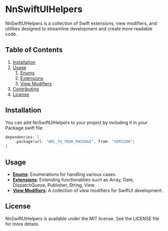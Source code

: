 # NnSwiftUIHelpers

NnSwiftUIHelpers is a collection of Swift extensions, view modifiers, and utilities designed to streamline development and create more readable code.

## Table of Contents
1. [Installation](#installation)
2. [Usage](#usage)
   1. [Enums](./documentation/enums.md)
   2. [Extensions](./documentation/extensions.md)
   3. [View Modifiers](./documentation/view_modifiers.md)
3. [Contributing](./documentation/contributing.md)
4. [License](#license)

## Installation

You can add NnSwiftUIHelpers to your project by including it in your Package.swift file:
```swift
dependencies: [
    .package(url: "URL_TO_YOUR_PACKAGE", from: "VERSION")
]
```

## Usage

- **[Enums](./documentation/enums.md)**: Enumerations for handling various cases.
- **[Extensions](./documentation/extensions.md)**: Extending functionalities such as Array, Date, DispatchQueue, Publisher, String, View.
- **[View Modifiers](./documentation/view_modifiers.md)**: A collection of view modifiers for SwiftUI development.

## License

NnSwiftUIHelpers is available under the MIT license. See the LICENSE file for more details.
